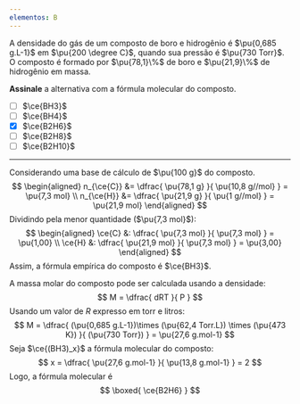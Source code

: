 ```yaml
---
elementos: B
---
```


A densidade do gás de um composto de boro e hidrogênio é $\pu{0,685 g.L-1}$ em $\pu{200 \degree C}$, quando sua pressão é $\pu{730 Torr}$. O composto é formado por $\pu{78,1}\%$ de boro e $\pu{21,9}\%$ de hidrogênio em massa.

**Assinale** a alternativa com a fórmula molecular do composto.

- [ ] $\ce{BH3}$
- [ ] $\ce{BH4}$
- [x] $\ce{B2H6}$
- [ ] $\ce{B2H8}$
- [ ] $\ce{B2H10}$

---

Considerando uma base de cálculo de $\pu{100 g}$ do composto.
$$
\begin{aligned}
   n_{\ce{C}} &= \dfrac{ \pu{78,1 g} }{ \pu{10,8 g//mol} } = \pu{7,3 mol} \\
   n_{\ce{H}} &= \dfrac{ \pu{21,9 g} }{ \pu{1 g//mol} } = \pu{21,9 mol}
\end{aligned}
$$
Dividindo pela menor quantidade ($\pu{7,3 mol}$):
$$
\begin{aligned}
   \ce{C} &: \dfrac{ \pu{7,3 mol} }{ \pu{7,3 mol} } = \pu{1,00} \\
   \ce{H} &: \dfrac{ \pu{21,9 mol} }{ \pu{7,3 mol} } = \pu{3,00} 
\end{aligned}
$$
Assim, a fórmula empírica do composto é $\ce{BH3}$. 

A massa molar do composto pode ser calculada usando a densidade:
$$
    M = \dfrac{ dRT }{ P }
$$
Usando um valor de $R$ expresso em torr e litros:
$$
    M = \dfrac{ (\pu{0,685 g.L-1})\times (\pu{62,4 Torr.L}) \times (\pu{473 K}) }{ (\pu{730 Torr}) } = \pu{27,6 g.mol-1}
$$
Seja $\ce{(BH3)_x}$ a fórmula molecular do composto:
$$
    x =  \dfrac{  \pu{27,6 g.mol-1} }{  \pu{13,8 g.mol-1} } = 2
$$
Logo, a fórmula molecular é
$$
    \boxed{ \ce{B2H6} }
$$